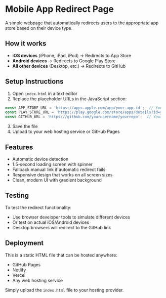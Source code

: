 # Mobile App Redirect Page

A simple webpage that automatically redirects users to the appropriate app store based on their device type.

## How it works

- **iOS devices** (iPhone, iPad, iPod) → Redirects to App Store
- **Android devices** → Redirects to Google Play Store  
- **All other devices** (Desktop, etc.) → Redirects to GitHub

## Setup Instructions

1. Open `index.html` in a text editor
2. Replace the placeholder URLs in the JavaScript section:

```javascript
const APP_STORE_URL = 'https://apps.apple.com/app/your-app-id';  // Your iOS App Store link
const PLAY_STORE_URL = 'https://play.google.com/store/apps/details?id=your.package.name';  // Your Google Play Store link
const GITHUB_URL = 'https://github.com/yourusername/yourrepo';  // Your GitHub link
```

3. Save the file
4. Upload to your web hosting service or GitHub Pages

## Features

- Automatic device detection
- 1.5-second loading screen with spinner
- Fallback manual link if automatic redirect fails
- Responsive design that works on all screen sizes
- Clean, modern UI with gradient background

## Testing

To test the redirect functionality:
- Use browser developer tools to simulate different devices
- Or test on actual iOS/Android devices
- Desktop browsers will redirect to the GitHub link

## Deployment

This is a static HTML file that can be hosted anywhere:
- GitHub Pages
- Netlify
- Vercel
- Any web hosting service

Simply upload the `index.html` file to your hosting provider.
